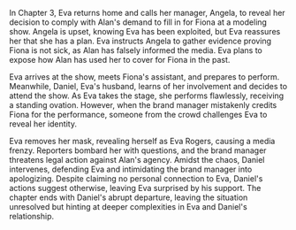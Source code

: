 In Chapter 3, Eva returns home and calls her manager, Angela, to reveal her decision to comply with Alan's demand to fill in for Fiona at a modeling show. Angela is upset, knowing Eva has been exploited, but Eva reassures her that she has a plan. Eva instructs Angela to gather evidence proving Fiona is not sick, as Alan has falsely informed the media. Eva plans to expose how Alan has used her to cover for Fiona in the past.

Eva arrives at the show, meets Fiona's assistant, and prepares to perform. Meanwhile, Daniel, Eva's husband, learns of her involvement and decides to attend the show. As Eva takes the stage, she performs flawlessly, receiving a standing ovation. However, when the brand manager mistakenly credits Fiona for the performance, someone from the crowd challenges Eva to reveal her identity.

Eva removes her mask, revealing herself as Eva Rogers, causing a media frenzy. Reporters bombard her with questions, and the brand manager threatens legal action against Alan's agency. Amidst the chaos, Daniel intervenes, defending Eva and intimidating the brand manager into apologizing. Despite claiming no personal connection to Eva, Daniel's actions suggest otherwise, leaving Eva surprised by his support. The chapter ends with Daniel's abrupt departure, leaving the situation unresolved but hinting at deeper complexities in Eva and Daniel's relationship.